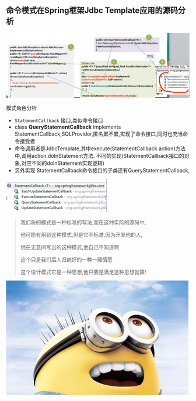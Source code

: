 
## 命令模式在Spring框架Jdbc Template应用的源码分析


![](./img/QQ截图20210208161039.png)
 
 模式角色分析
 
 - `StatementCallback` 接口,类似命令接口
 - class **QueryStatementCallback** implements StatementCallback<T>,SQLProvider,匿名累不累,实现了命令接口,同时也充当命令接受者
 - 命令调用者是JdbcTemplate,其中execute(StatementCallback<T> action)方法中,调用action.doInStatement方法. 不同的实现(StatementCallback接口的对象,对应不同的doInStatement实现逻辑)
 - 另外实现 StatementCallback命令接口的子类还有QueryStatementCallback,
 
 
  ![](./img/QQ截图20210208164535.png)
 
 
 >
>
>我们将的模式是一种标准的写法,而在这种实际的源码中,
>
>他可能有用到这种模式,但是它不标准,因为开发他的人,
>
>他在无意间写出的这种模式,他自己不知道啊
>
>这个只是我们后人归纳好的一种一厢情愿
>
>这个设计模式它是一种思想,他只要是满足这种思想就算!
>
>
 
 
 
 
 
 
 
 
 
 
 
 
 
 
 
 
 
 
 
 
 
 
 
 
 
 
 


 
 
 
 
 
 
 
 
 
 
 
 
 
 
 
 
 
 
 
 
 
 
 
 
 
 
 
 
 
 
 
 
 
 
 
  ![](./img/mm/meizi35.jpg)